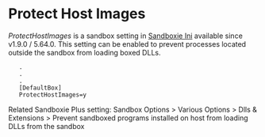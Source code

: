 # Protect Host Images 

_ProtectHostImages_ is a sandbox setting in [Sandboxie Ini](SandboxieIni.md) available since v1.9.0 / 5.64.0. This setting can be enabled to prevent processes located outside the sandbox from loading boxed DLLs.  

```
   .
   .
   .
   [DefaultBox]
   ProtectHostImages=y
```

Related Sandboxie Plus setting: Sandbox Options > Various Options > Dlls & Extensions > Prevent sandboxed programs installed on host from loading DLLs from the sandbox
